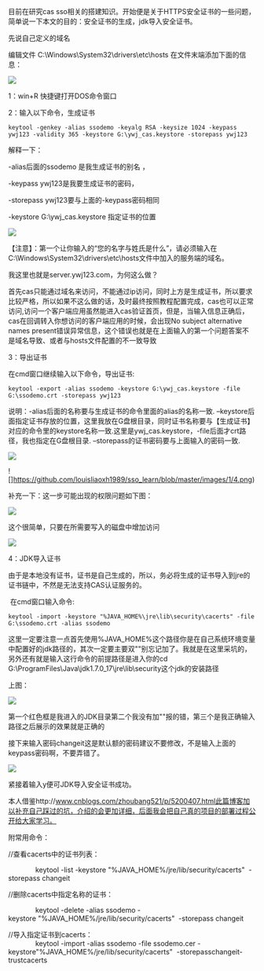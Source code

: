 目前在研究cas sso相关的搭建知识。开始便是关于HTTPS安全证书的一些问题，简单说一下本文的目的：安全证书的生成，jdk导入安全证书。

先说自己定义的域名

编辑文件 C:\\Windows\\System32\\drivers\\etc\\hosts 在文件末端添加下面的信息：

![](https://github.com/louisliaoxh1989/sso_learn/blob/master/images/1/1.png)

1：win+R 快捷键打开DOS命令窗口

2：输入以下命令，生成证书

    keytool -genkey -alias ssodemo -keyalg RSA -keysize 1024 -keypass ywj123 -validity 365 -keystore G:\ywj_cas.keystore -storepass ywj123

解释一下：

-alias后面的ssodemo 是我生成证书的别名 ，

-keypass ywj123是我要生成证书的密码，

-storepass ywj123要与上面的-keypass密码相同

-keystore G:\\ywj_cas.keystore 指定证书的位置

![](https://github.com/louisliaoxh1989/sso_learn/blob/master/images/1/2.png)

【注意】：第一个让你输入的“您的名字与姓氏是什么”，请必须输入在C:\\Windows\\System32\\drivers\\etc\\hosts文件中加入的服务端的域名。

我这里也就是server.ywj123.com，为何这么做？

首先cas只能通过域名来访问，不能通过ip访问，同时上方是生成证书，所以要求比较严格，所以如果不这么做的话，及时最终按照教程配置完成，cas也可以正常访问,访问一个客户端应用虽然能进入cas验证首页，但是，当输入信息正确后，cas在回调转入你想访问的客户端应用的时候，会出现No subject alternative names present错误异常信息，这个错误也就是在上面输入的第一个问题答案不是域名导致、或者与hosts文件配置的不一致导致

3：导出证书

在cmd窗口继续输入以下命令，导出证书:

    keytool -export -alias ssodemo -keystore G:\ywj_cas.keystore -file G:\ssodemo.crt -storepass ywj123

  

说明：-alias后面的名称要与生成证书的命令里面的alias的名称一致. –keystore后面指定证书存放的位置，这里我放在G盘根目录，同时证书名称要与【生成证书】对应的命令里的keystore名称一致.这里是ywj_cas.keystore，-file后面才crt路径，我也指定在G盘根目录. –storepass的证书密码要与上面输入的密码一致.

![](https://github.com/louisliaoxh1989/sso_learn/blob/master/images/1/3.png)

![]https://github.com/louisliaoxh1989/sso_learn/blob/master/images/1/4.png)

补充一下：这一步可能出现的权限问题如下图：

![](https://github.com/louisliaoxh1989/sso_learn/blob/master/images/1/5.png)

这个很简单，只要在所需要写入的磁盘中增加访问

![](https://github.com/louisliaoxh1989/sso_learn/blob/master/images/1/6.png)

  

4：JDK导入证书

由于是本地没有证书，证书是自己生成的，所以，务必将生成的证书导入到jre的证书链中，不然是无法支持CAS认证服务的。

 在cmd窗口输入命令:

  

    keytool -import -keystore "%JAVA_HOME%\jre\lib\security\cacerts" -file G:\ssodemo.crt -alias ssodemo

这里一定要注意一点首先使用%JAVA_HOME%这个路径你是在自己系统环境变量中配置好的jdk路径的，其次一定要主要双""别忘记加了。我就是在这里采坑的，另外还有就是输入这行命令的前提路径是进入你的cd G:\\ProgramFiles\\Java\\jdk1.7.0_17\\jre\\lib\\security这个jdk的安装路径

上图：  

![](https://github.com/louisliaoxh1989/sso_learn/blob/master/images/1/7.png)

第一个红色框是我进入的JDK目录第二个我没有加""报的错，第三个是我正确输入路径之后展示的效果就是正确的

接下来输入密码changeit这是默认额的密码建议不要修改，不是输入上面的keypass密码啊，不要弄错了。

![](https://github.com/louisliaoxh1989/sso_learn/blob/master/images/1/8.png)

紧接着输入y便可JDK导入安全证书成功。

本人借鉴http://www.cnblogs.com/zhoubang521/p/5200407.html此篇博客加以补充自己踩过的坑，介绍的会更加详细，后面我会把自己真的项目的部署过程公开给大家学习。

附常用命令：

//查看cacerts中的证书列表：

              keytool -list -keystore "%JAVA_HOME%/jre/lib/security/cacerts"  -storepass changeit

//删除cacerts中指定名称的证书：

              keytool -delete -alias ssodemo -keystore "%JAVA_HOME%/jre/lib/security/cacerts"  -storepass changeit

//导入指定证书到cacerts：  
              keytool -import -alias ssodemo -file ssodemo.cer -keystore"%JAVA_HOME%/jre/lib/security/cacerts"  -storepasschangeit-trustcacerts

